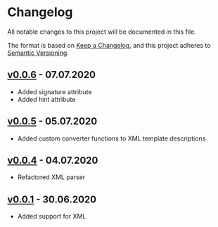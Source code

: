 # Changelog

All notable changes to this project will be documented in this file.

The format is based on [Keep a Changelog](https://keepachangelog.com/en/1.0.0/),
and this project adheres to [Semantic Versioning](https://semver.org/spec/v2.0.0.html).

## [v0.0.6] - 07.07.2020

- Added signature attribute
- Added hint attribute

## [v0.0.5] - 05.07.2020

- Added custom converter functions to XML template descriptions

## [v0.0.4] - 04.07.2020

- Refactored XML parser

## [v0.0.1] - 30.06.2020

- Added support for XML

[v0.0.1]: https://github.com/denisvasilik/binalyzer-template-provider/tree/v0.0.1
[v0.0.4]: https://github.com/denisvasilik/binalyzer-template-provider/tree/v0.0.4
[v0.0.5]: https://github.com/denisvasilik/binalyzer-template-provider/tree/v0.0.5
[v0.0.6]: https://github.com/denisvasilik/binalyzer-template-provider/tree/v0.0.6
